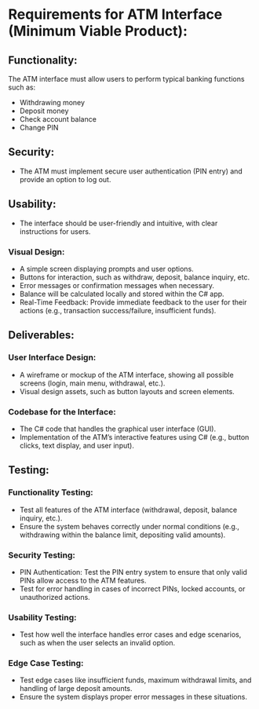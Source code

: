 # Requirements for ATM Interface (Minimum Viable Product):

## Functionality: 
The ATM interface must allow users to perform typical banking functions such as:
- Withdrawing money
- Deposit money
- Check account balance
- Change PIN

## Security: 
- The ATM must implement secure user authentication (PIN entry) and provide an option to log out.

## Usability: 
- The interface should be user-friendly and intuitive, with clear instructions for users.

### Visual Design:
- A simple screen displaying prompts and user options.
- Buttons for interaction, such as withdraw, deposit, balance inquiry, etc.
- Error messages or confirmation messages when necessary.
- Balance will be calculated locally and stored within the C# app.
- Real-Time Feedback: Provide immediate feedback to the user for their actions (e.g., transaction success/failure, insufficient funds).

## Deliverables:

### User Interface Design:
- A wireframe or mockup of the ATM interface, showing all possible screens (login, main menu, withdrawal, etc.).
- Visual design assets, such as button layouts and screen elements.
### Codebase for the Interface:
- The C# code that handles the graphical user interface (GUI).
- Implementation of the ATM’s interactive features using C# (e.g., button clicks, text display, and user input).

## Testing:

### Functionality Testing:
- Test all features of the ATM interface (withdrawal, deposit, balance inquiry, etc.).
- Ensure the system behaves correctly under normal conditions (e.g., withdrawing within the balance limit, depositing valid amounts).
### Security Testing:
- PIN Authentication: Test the PIN entry system to ensure that only valid PINs allow access to the ATM features.
- Test for error handling in cases of incorrect PINs, locked accounts, or unauthorized actions.
### Usability Testing:
- Test how well the interface handles error cases and edge scenarios, such as when the user selects an invalid option.
### Edge Case Testing:
- Test edge cases like insufficient funds, maximum withdrawal limits, and handling of large deposit amounts.
- Ensure the system displays proper error messages in these situations.

